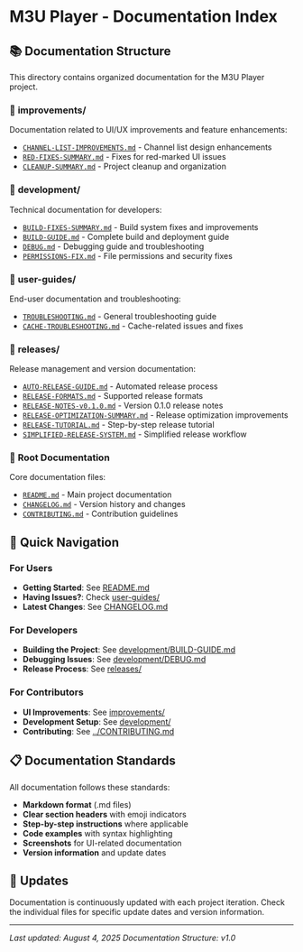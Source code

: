 # M3U Player - Documentation Index

## 📚 Documentation Structure

This directory contains organized documentation for the M3U Player project.

### 📁 **improvements/**
Documentation related to UI/UX improvements and feature enhancements:
- [`CHANNEL-LIST-IMPROVEMENTS.md`](improvements/CHANNEL-LIST-IMPROVEMENTS.md) - Channel list design enhancements
- [`RED-FIXES-SUMMARY.md`](improvements/RED-FIXES-SUMMARY.md) - Fixes for red-marked UI issues
- [`CLEANUP-SUMMARY.md`](improvements/CLEANUP-SUMMARY.md) - Project cleanup and organization

### 📁 **development/**
Technical documentation for developers:
- [`BUILD-FIXES-SUMMARY.md`](development/BUILD-FIXES-SUMMARY.md) - Build system fixes and improvements
- [`BUILD-GUIDE.md`](development/BUILD-GUIDE.md) - Complete build and deployment guide
- [`DEBUG.md`](development/DEBUG.md) - Debugging guide and troubleshooting
- [`PERMISSIONS-FIX.md`](development/PERMISSIONS-FIX.md) - File permissions and security fixes

### 📁 **user-guides/**
End-user documentation and troubleshooting:
- [`TROUBLESHOOTING.md`](user-guides/TROUBLESHOOTING.md) - General troubleshooting guide
- [`CACHE-TROUBLESHOOTING.md`](user-guides/CACHE-TROUBLESHOOTING.md) - Cache-related issues and fixes

### 📁 **releases/**
Release management and version documentation:
- [`AUTO-RELEASE-GUIDE.md`](releases/AUTO-RELEASE-GUIDE.md) - Automated release process
- [`RELEASE-FORMATS.md`](releases/RELEASE-FORMATS.md) - Supported release formats
- [`RELEASE-NOTES-v0.1.0.md`](releases/RELEASE-NOTES-v0.1.0.md) - Version 0.1.0 release notes
- [`RELEASE-OPTIMIZATION-SUMMARY.md`](releases/RELEASE-OPTIMIZATION-SUMMARY.md) - Release optimization improvements
- [`RELEASE-TUTORIAL.md`](releases/RELEASE-TUTORIAL.md) - Step-by-step release tutorial
- [`SIMPLIFIED-RELEASE-SYSTEM.md`](releases/SIMPLIFIED-RELEASE-SYSTEM.md) - Simplified release workflow

### 📁 **Root Documentation**
Core documentation files:
- [`README.md`](../README.md) - Main project documentation
- [`CHANGELOG.md`](../CHANGELOG.md) - Version history and changes
- [`CONTRIBUTING.md`](../CONTRIBUTING.md) - Contribution guidelines

## 🎯 **Quick Navigation**

### For Users
- **Getting Started**: See [README.md](README.md)
- **Having Issues?**: Check [user-guides/](user-guides/)
- **Latest Changes**: See [CHANGELOG.md](CHANGELOG.md)

### For Developers
- **Building the Project**: See [development/BUILD-GUIDE.md](development/BUILD-GUIDE.md)
- **Debugging Issues**: See [development/DEBUG.md](development/DEBUG.md)
- **Release Process**: See [releases/](releases/)

### For Contributors
- **UI Improvements**: See [improvements/](improvements/)
- **Development Setup**: See [development/](development/)
- **Contributing**: See [../CONTRIBUTING.md](../CONTRIBUTING.md)

## 📋 **Documentation Standards**

All documentation follows these standards:
- **Markdown format** (.md files)
- **Clear section headers** with emoji indicators
- **Step-by-step instructions** where applicable
- **Code examples** with syntax highlighting
- **Screenshots** for UI-related documentation
- **Version information** and update dates

## 🔄 **Updates**

Documentation is continuously updated with each project iteration. Check the individual files for specific update dates and version information.

---
*Last updated: August 4, 2025*
*Documentation Structure: v1.0*
